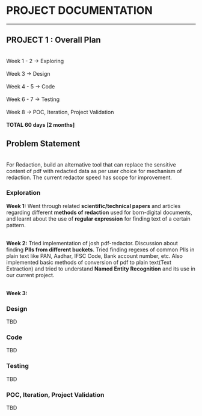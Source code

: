 # PROJECT DOCUMENTATION
------------
## PROJECT 1 : Overall Plan

<br>Week 1 - 2 ->  Exploring</br>
<br>Week 3 -> Design </br>
<br>Week 4 - 5 -> Code </br>
<br>Week 6 - 7 -> Testing </br>
<br>Week 8 -> POC, Iteration, Project Validation </br>
<br>**TOTAL 60 days [2 months]**

## Problem Statement
<br>For Redaction, build an alternative tool that can replace the sensitive content of pdf with redacted data as per user choice for mechanism of redaction. The current redactor speed has scope for improvement.

### Exploration
**Week 1:** Went through related **scientific/technical papers** and articles regarding different **methods of redaction** used for born-digital documents, and learnt about the use of **regular expression** for finding text of a certain pattern. </br>

<br>**Week 2:** Tried implementation of josh pdf-redactor. Discussion about finding **PIIs from different buckets**. Tried finding regexes of common PIIs in plain text like PAN, Aadhar, IFSC Code, Bank account number, etc.
Also implemented basic methods of conversion of pdf to plain text(Text Extraction) and tried to understand **Named Entity Recognition** and its use in our current project.</br>

<br>**Week 3:** </br>

### Design
TBD

### Code
TBD



### Testing
TBD

### POC, Iteration, Project Validation
TBD


